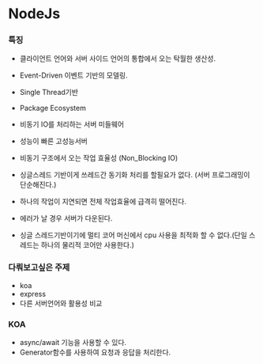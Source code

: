# NodeJs

### 특징

- 클라이언트 언어와 서버 사이드 언어의 통합에서 오는 탁월한 생산성.
- Event-Driven 이벤트 기반의 모델링.
- Single Thread기반
- Package Ecosystem 
- 비동기 IO를 처리하는 서버 미들웨어
- 성능이 빠른 고성능서버
- 비동기 구조에서 오는 작업 효율성 (Non_Blocking IO)
- 싱글스레드 기반이게 쓰레드간 동기화 처리를 할필요가 없다. (서버 프로그래밍이 단순해진다.)

- 하나의 작업이 지연되면 전체 작업효율에 급격히 떨어진다.
- 에러가 날 경우 서버가 다운된다.
- 싱글 스레드기반이기에 멀티 코어 머신에서 cpu 사용을 최적화 할 수 없다.(단일 스레드는 하나의 물리적 코어만 사용한다.)


### 다뤄보고싶은 주제
- koa
- express
- 다른 서버언어와 활용성 비교


### KOA
- async/await 기능을 사용할 수 있다.
- Generator함수를 사용하여 요청과 응답을 처리한다.
